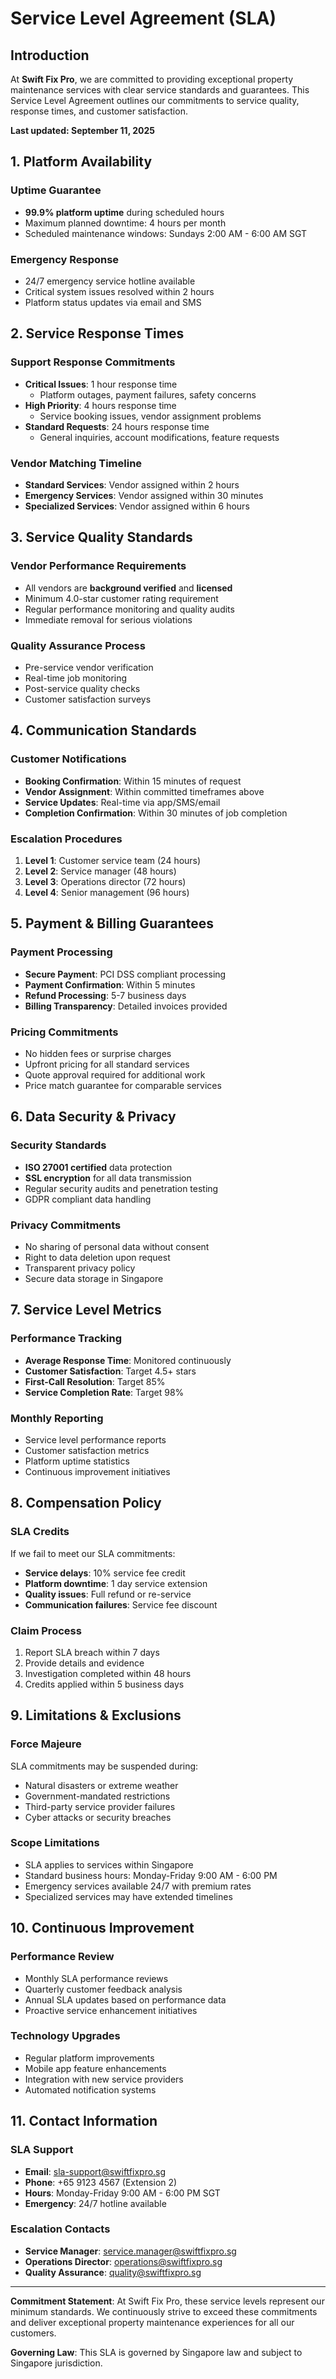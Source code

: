 # Service Level Agreement (SLA)

## Introduction

At **Swift Fix Pro**, we are committed to providing exceptional property maintenance services with clear service standards and guarantees. This Service Level Agreement outlines our commitments to service quality, response times, and customer satisfaction.

**Last updated: September 11, 2025**

## 1. Platform Availability

### Uptime Guarantee

- **99.9% platform uptime** during scheduled hours
- Maximum planned downtime: 4 hours per month
- Scheduled maintenance windows: Sundays 2:00 AM - 6:00 AM SGT

### Emergency Response

- 24/7 emergency service hotline available
- Critical system issues resolved within 2 hours
- Platform status updates via email and SMS

## 2. Service Response Times

### Support Response Commitments

- **Critical Issues**: 1 hour response time
  - Platform outages, payment failures, safety concerns
- **High Priority**: 4 hours response time
  - Service booking issues, vendor assignment problems
- **Standard Requests**: 24 hours response time
  - General inquiries, account modifications, feature requests

### Vendor Matching Timeline

- **Standard Services**: Vendor assigned within 2 hours
- **Emergency Services**: Vendor assigned within 30 minutes
- **Specialized Services**: Vendor assigned within 6 hours

## 3. Service Quality Standards

### Vendor Performance Requirements

- All vendors are **background verified** and **licensed**
- Minimum 4.0-star customer rating requirement
- Regular performance monitoring and quality audits
- Immediate removal for serious violations

### Quality Assurance Process

- Pre-service vendor verification
- Real-time job monitoring
- Post-service quality checks
- Customer satisfaction surveys

## 4. Communication Standards

### Customer Notifications

- **Booking Confirmation**: Within 15 minutes of request
- **Vendor Assignment**: Within committed timeframes above
- **Service Updates**: Real-time via app/SMS/email
- **Completion Confirmation**: Within 30 minutes of job completion

### Escalation Procedures

1. **Level 1**: Customer service team (24 hours)
2. **Level 2**: Service manager (48 hours)
3. **Level 3**: Operations director (72 hours)
4. **Level 4**: Senior management (96 hours)

## 5. Payment & Billing Guarantees

### Payment Processing

- **Secure Payment**: PCI DSS compliant processing
- **Payment Confirmation**: Within 5 minutes
- **Refund Processing**: 5-7 business days
- **Billing Transparency**: Detailed invoices provided

### Pricing Commitments

- No hidden fees or surprise charges
- Upfront pricing for all standard services
- Quote approval required for additional work
- Price match guarantee for comparable services

## 6. Data Security & Privacy

### Security Standards

- **ISO 27001 certified** data protection
- **SSL encryption** for all data transmission
- Regular security audits and penetration testing
- GDPR compliant data handling

### Privacy Commitments

- No sharing of personal data without consent
- Right to data deletion upon request
- Transparent privacy policy
- Secure data storage in Singapore

## 7. Service Level Metrics

### Performance Tracking

- **Average Response Time**: Monitored continuously
- **Customer Satisfaction**: Target 4.5+ stars
- **First-Call Resolution**: Target 85%
- **Service Completion Rate**: Target 98%

### Monthly Reporting

- Service level performance reports
- Customer satisfaction metrics
- Platform uptime statistics
- Continuous improvement initiatives

## 8. Compensation Policy

### SLA Credits

If we fail to meet our SLA commitments:

- **Service delays**: 10% service fee credit
- **Platform downtime**: 1 day service extension
- **Quality issues**: Full refund or re-service
- **Communication failures**: Service fee discount

### Claim Process

1. Report SLA breach within 7 days
2. Provide details and evidence
3. Investigation completed within 48 hours
4. Credits applied within 5 business days

## 9. Limitations & Exclusions

### Force Majeure

SLA commitments may be suspended during:

- Natural disasters or extreme weather
- Government-mandated restrictions
- Third-party service provider failures
- Cyber attacks or security breaches

### Scope Limitations

- SLA applies to services within Singapore
- Standard business hours: Monday-Friday 9:00 AM - 6:00 PM
- Emergency services available 24/7 with premium rates
- Specialized services may have extended timelines

## 10. Continuous Improvement

### Performance Review

- Monthly SLA performance reviews
- Quarterly customer feedback analysis
- Annual SLA updates based on performance data
- Proactive service enhancement initiatives

### Technology Upgrades

- Regular platform improvements
- Mobile app feature enhancements
- Integration with new service providers
- Automated notification systems

## 11. Contact Information

### SLA Support

- **Email**: sla-support@swiftfixpro.sg
- **Phone**: +65 9123 4567 (Extension 2)
- **Hours**: Monday-Friday 9:00 AM - 6:00 PM SGT
- **Emergency**: 24/7 hotline available

### Escalation Contacts

- **Service Manager**: service.manager@swiftfixpro.sg
- **Operations Director**: operations@swiftfixpro.sg
- **Quality Assurance**: quality@swiftfixpro.sg

---

**Commitment Statement**: At Swift Fix Pro, these service levels represent our minimum standards. We continuously strive to exceed these commitments and deliver exceptional property maintenance experiences for all our customers.

**Governing Law**: This SLA is governed by Singapore law and subject to Singapore jurisdiction.
